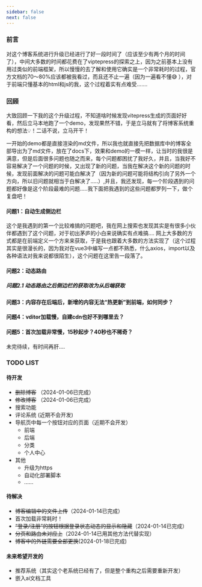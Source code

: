```yaml
---
sidebar: false
next: false
---
```

<BlogInfo/>

### 前言

对这个博客系统进行升级已经进行了好一段时间了（应该至少有两个月的时间了），中间大多数的时间都花费在了viptepress的探索之上，因为之前基本上没有用过类似的前端框架，所以慢慢的去了解和使用它确实是一个非常耗时的过程，官方文档的70～80%应该都被我看过，而且还不止一遍（因为一遍看不懂😅 ），对于前端只懂基本的html和js的我，这个过程着实有点难受.......

### 回顾

大致回顾一下我的这个升级过程，不知道啥时候发现vitepress生成的页面好好看，然后立马本地跑了一个demo，发现果然不错，于是立马就有了将博客系统重构的想法💡！二话不说，立马开干！

一开始的demo都是直接渲染的md文件，所以我也就直接先把数据库中的博客全部导出为了md文件，放在了docs下，效果和demo的一模一样，让当时的我很是满意，但是后面很多问题也随之而来，每个问题都困扰了我好久，并且，当我好不容易解决了一个问题的时候，又出现了新的问题，当我在解决这个新的问题的时候，发现前面解决的问题可能白解决了（因为新的问题可能将结构引向了另外一个方向，所以旧问题就相当于白解决了.....）,并且，我还发现，每一个阶段遇到的问题都好像是这个阶段最难的问题.....我下面把我遇到的这些问题都罗列一下，做个复盘吧！

#### 问题1：自动生成侧边栏

这个是我遇到的第一个比较难搞的问题吧，我在网上搜索也发现其实是有很多小伙伴都遇到了这个问题，对于初出茅庐的小白来说确实有点难搞....
网上大多数的方式都是在前端定义一个方来来获取，于是我也跟着大多数的方法实现了（这个过程其实是很漫长的，因为我对在vue3中编写一点都不熟悉，什么axios，import以及各种语法对我来说都很陌生），这个问题在这里告一段落了。

#### 问题2：动态路由

##### 问题2.1 动态路由之后侧边栏的获取改为从后端获取

#### 问题3：内容存在后端后，新增的内容无法“热更新”到前端，如何同步？

#### 问题4：vditor加载慢，自建cdn也好不到哪里去？

#### 问题5：首次加载非常慢，15秒起步？40秒也不稀奇？

未完待续，有时间再肝....

### TODO LIST

#### 待开发

* ~~删除博客~~ （2024-01-06已完成）
* ~~修改博客~~ （2024-01-06已完成）
* 搜索功能
* 评论系统 (近期不会开发)
* 导航页中每一个按钮对应的页面（近期不会开发）
  * 前端
  * 后端
  * 分类
  * 个人中心
* 其他
  * 升级为https
  * 自动化部署脚本
  * ......

#### 待解决

* ~~博客编辑中的文件上传~~（2024-01-14已完成）
* 首次加载非常耗时！
* ~~“登录/注册”的按钮根据登录状态动态的显示和隐藏~~（2024-01-14已完成）
* ~~分页和路由未对应上~~（2024-01-14已用其他方法代替实现）
* ~~博客中的外链需要全部更换~~(2024-01-18已完成)

#### 未来希望开发的

* 推荐系统（其实这个老系统已经有了，但是整个重构之后需要重新开发）
* 嵌入ai文档工具

<ActionBox />
        
<style>#top-box {margin-top:0.5rem!important;}</style>
